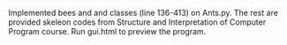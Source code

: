 Implemented bees and and classes (line 136-413) on Ants.py. The rest are provided skeleon codes from Structure and Interpretation of Computer Program course.
Run gui.html to preview the program.
